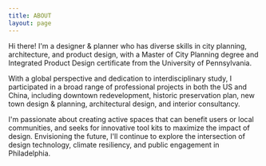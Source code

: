 ```yaml
---
title: ABOUT
layout: page
---
```


Hi there! I'm a designer & planner who has diverse skills in city planning, architecture, and product design, with a Master of City Planning degree and Integrated Product Design certificate from the University of Pennsylvania. 

With a global perspective and dedication to interdisciplinary study, I participated in a broad range of professional projects in both the US and China, including downtown redevelopment, historic preservation plan, new town design & planning, architectural design, and interior consultancy. 

I'm passionate about creating active spaces that can benefit users or local communities, and seeks for innovative tool kits to maximize the impact of design. Envisioning the future, I'll continue to explore the intersection of design technology, climate resiliency, and public engagement in Philadelphia.
